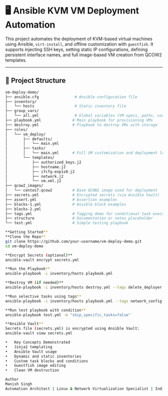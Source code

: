 # 🖥️ Ansible KVM VM Deployment Automation

This project automates the deployment of KVM-based virtual machines using Ansible, `virt-install`, and offline customization with `guestfish`. It supports injecting SSH keys, setting static IP configurations, defining persistent interface names, and full image-based VM creation from QCOW2 templates.

---

## 📁 Project Structure

```bash
vm-deploy-demo/
├── ansible.cfg                # Ansible configuration file
├── inventory/
│   └── hosts                  # Static inventory file
├── group_vars/
│   └── all.yml                # Global variables (VM specs, paths, user info)
├── playbook.yml              # Main playbook for provisioning VMs
├── destroy.yml               # Playbook to destroy VMs with storage
├── roles/
│   └── vm_deploy/
│       ├── defaults/
│       │   └── main.yml
│       ├── tasks/
│       │   └── main.yml      # Full VM customization and deployment logic
│       └── templates/
│           ├── authorized_keys.j2
│           ├── hostname.j2
│           ├── ifcfg-enp1s0.j2
│           ├── network.j2
│           └── vm.xml.j2
├── qcow2_images/
│   └── centos7.qcow2         # Base QCOW2 image used for deployment
├── secrets.yml               # Encrypted secrets (via Ansible Vault)
├── assert.yml                # Assertion examples
├── blocks-1.yml              # Ansible block examples
├── blocks-2.yml
├── tags.yml                  # Tagging demo for conditional task execution
├── structure                 # Documentation or notes placeholder
└── test.yml                  # Simple testing playbook

**Getting Started**
**Clone the Repo**
git clone https://github.com/your-username/vm-deploy-demo.git
cd vm-deploy-demo

**Encrypt Secrets (optional)**
ansible-vault encrypt secrets.yml

**Run the Playbook**
ansible-playbook -i inventory/hosts playbook.yml

**Destroy VM (if needed)**
ansible-playbook -i inventory/hosts destroy.yml --tags delete_deployer

**Run selective tasks using tags**
ansible-playbook -i inventory/hosts playbook.yml --tags network_config

**Run test playbook with condition**
ansible-playbook test.yml -e "skip_specific_tasks=false"

**Ansible Vault**
Secrets file (secrets.yml) is encrypted using Ansible Vault:
ansible-vault view secrets.yml

•	Key Concepts Demonstrated
•	Jinja2 templating
•	Ansible Vault usage
•	Dynamic and static inventories
•	Custom task blocks and conditions
•	Guestfish image editing
•	Clean VM destruction

Author
Manish Singh
Automation Architect | Linux & Network Virtualization Specialist | India
